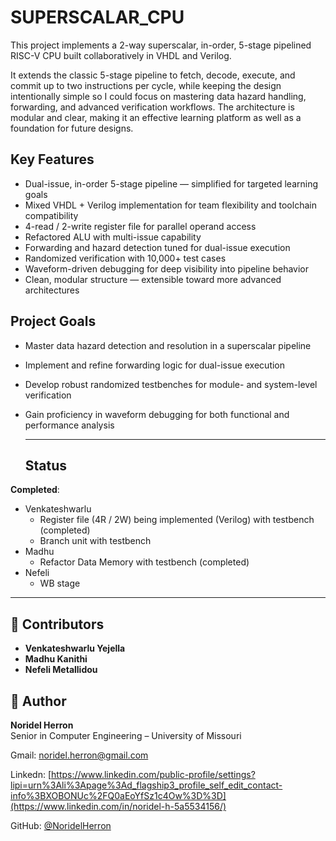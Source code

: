 # SUPERSCALAR_CPU

This project implements a 2-way superscalar, in-order, 5-stage pipelined RISC-V CPU built collaboratively in VHDL and Verilog.

It extends the classic 5-stage pipeline to fetch, decode, execute, and commit up to two instructions per cycle, while keeping the design intentionally simple so I could focus on mastering data hazard handling, forwarding, and advanced verification workflows. The architecture is modular and clear, making it an effective learning platform as well as a foundation for future designs.

## Key Features

- Dual-issue, in-order 5-stage pipeline — simplified for targeted learning goals
- Mixed VHDL + Verilog implementation for team flexibility and toolchain compatibility
- 4-read / 2-write register file for parallel operand access
- Refactored ALU with multi-issue capability
- Forwarding and hazard detection tuned for dual-issue execution
- Randomized verification with 10,000+ test cases
- Waveform-driven debugging for deep visibility into pipeline behavior
- Clean, modular structure — extensible toward more advanced architectures

## Project Goals

- Master data hazard detection and resolution in a superscalar pipeline
- Implement and refine forwarding logic for dual-issue execution
- Develop robust randomized testbenches for module- and system-level verification
- Gain proficiency in waveform debugging for both functional and performance analysis

  ---

  ## Status
**Completed**:
- Venkateshwarlu
    - Register file (4R / 2W) being implemented (Verilog) with testbench (completed)
    - Branch unit with testbench
- Madhu
    - Refactor Data Memory with testbench (completed)
- Nefeli
    - WB stage
 
---

## 👤 Contributors
- **Venkateshwarlu Yejella**
- **Madhu Kanithi**
- **Nefeli Metallidou**

## 👤 Author
**Noridel Herron**  
Senior in Computer Engineering – University of Missouri  

Gmail: noridel.herron@gmail.com  

Linkedn: [https://www.linkedin.com/public-profile/settings?lipi=urn%3Ali%3Apage%3Ad_flagship3_profile_self_edit_contact-info%3BXOBONUc%2FQ0aEoYfSz1c4Ow%3D%3D](https://www.linkedin.com/in/noridel-h-5a5534156/)

GitHub: [@NoridelHerron](https://github.com/NoridelHerron)

